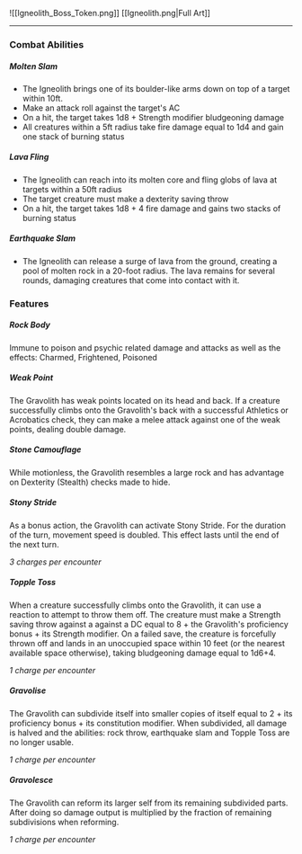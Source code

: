 ![[Igneolith_Boss_Token.png]]
[[Igneolith.png|Full Art]]

---
### Combat Abilities

##### Molten Slam
- The Igneolith brings one of its boulder-like arms down on top of a target within 10ft. 
- Make an attack roll against the target's AC
- On a hit, the target takes 1d8 + Strength modifier bludgeoning damage
- All creatures within a 5ft radius take fire damage equal to 1d4 and gain one stack of burning status
##### Lava Fling
- The Igneolith can reach into its molten core and fling globs of lava at targets within a 50ft radius
- The target creature must make a dexterity saving throw
- On a hit, the target takes 1d8 + 4 fire damage and gains two stacks of burning status
##### Earthquake Slam
- The Igneolith can release a surge of lava from the ground, creating a pool of molten rock in a 20-foot radius. The lava remains for several rounds, damaging creatures that come into contact with it.

### Features

##### Rock Body
Immune to poison and psychic related damage and attacks as well as the effects: Charmed, Frightened, Poisoned
##### Weak Point
The Gravolith has weak points located on its head and back. If a creature successfully climbs onto the Gravolith's back with a successful Athletics or Acrobatics check, they can make a melee attack against one of the weak points, dealing double damage.
##### Stone Camouflage
While motionless, the Gravolith resembles a large rock and has advantage on Dexterity (Stealth) checks made to hide.
##### Stony Stride
As a bonus action, the Gravolith can activate Stony Stride. For the duration of the turn, movement speed is doubled. This effect lasts until the end of the next turn. 

*3 charges per encounter*
##### Topple Toss
When a creature successfully climbs onto the Gravolith, it can use a reaction to attempt to throw them off. The creature must make a Strength saving throw against a against a DC equal to 8 + the Gravolith's proficiency bonus + its Strength modifier. On a failed save, the creature is forcefully thrown off and lands in an unoccupied space within 10 feet (or the nearest available space otherwise), taking bludgeoning damage equal to 1d6+4.

*1 charge per encounter*

##### Gravolise
The Gravolith can subdivide itself into smaller copies of itself equal to 2 + its proficiency bonus + its constitution modifier. When subdivided, all damage is halved and the abilities: rock throw, earthquake slam and Topple Toss are no longer usable.

*1 charge per encounter*

##### Gravolesce
The Gravolith can reform its larger self from its remaining subdivided parts. After doing so damage output is multiplied by the fraction of remaining subdivisions when reforming. 

*1 charge per encounter*